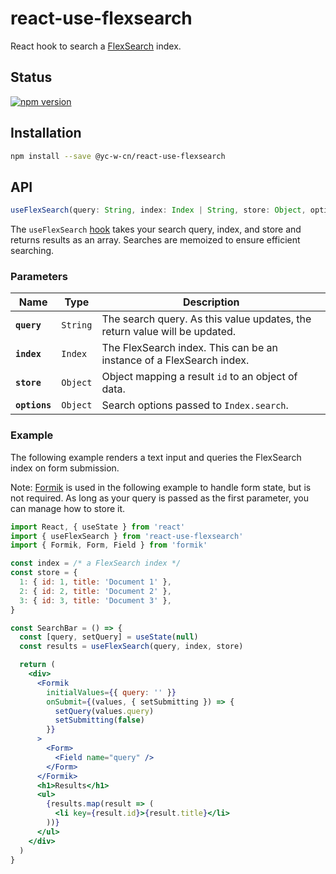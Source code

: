 # react-use-flexsearch

React hook to search a [FlexSearch][flexsearch] index.

## Status

[![npm version](https://badge.fury.io/js/@yc-w-cn%2Freact-use-flexsearch.svg)](https://badge.fury.io/js/@yc-w-cn%2Freact-use-flexsearch.svg)

## Installation

```sh
npm install --save @yc-w-cn/react-use-flexsearch
```

## API

```js
useFlexSearch(query: String, index: Index | String, store: Object, options: Object) => Object[]
```

The `useFlexSearch` [hook][hooks] takes your search query, index, and store and
returns results as an array. Searches are memoized to ensure efficient
searching.

### Parameters

| Name          | Type     | Description                                                                |
| ------------- | -------- | -------------------------------------------------------------------------- |
| **`query`**   | `String` | The search query. As this value updates, the return value will be updated. |
| **`index`**   | `Index`  | The FlexSearch index. This can be an instance of a FlexSearch index.       |
| **`store`**   | `Object` | Object mapping a result `id` to an object of data.                         |
| **`options`** | `Object` | Search options passed to `Index.search`.                                   |

### Example

The following example renders a text input and queries the FlexSearch index on
form submission.

Note: [Formik][formik] is used in the following example to handle form state,
but is not required. As long as your query is passed as the first parameter, you
can manage how to store it.

```jsx
import React, { useState } from 'react'
import { useFlexSearch } from 'react-use-flexsearch'
import { Formik, Form, Field } from 'formik'

const index = /* a FlexSearch index */
const store = {
  1: { id: 1, title: 'Document 1' },
  2: { id: 2, title: 'Document 2' },
  3: { id: 3, title: 'Document 3' },
}

const SearchBar = () => {
  const [query, setQuery] = useState(null)
  const results = useFlexSearch(query, index, store)

  return (
    <div>
      <Formik
        initialValues={{ query: '' }}
        onSubmit={(values, { setSubmitting }) => {
          setQuery(values.query)
          setSubmitting(false)
        }}
      >
        <Form>
          <Field name="query" />
        </Form>
      </Formik>
      <h1>Results</h1>
      <ul>
        {results.map(result => (
          <li key={result.id}>{result.title}</li>
        ))}
      </ul>
    </div>
  )
}
```

[flexsearch]: https://github.com/nextapps-de/flexsearch
[hooks]: https://reactjs.org/docs/hooks-intro.html
[formik]: https://github.com/jaredpalmer/formik
